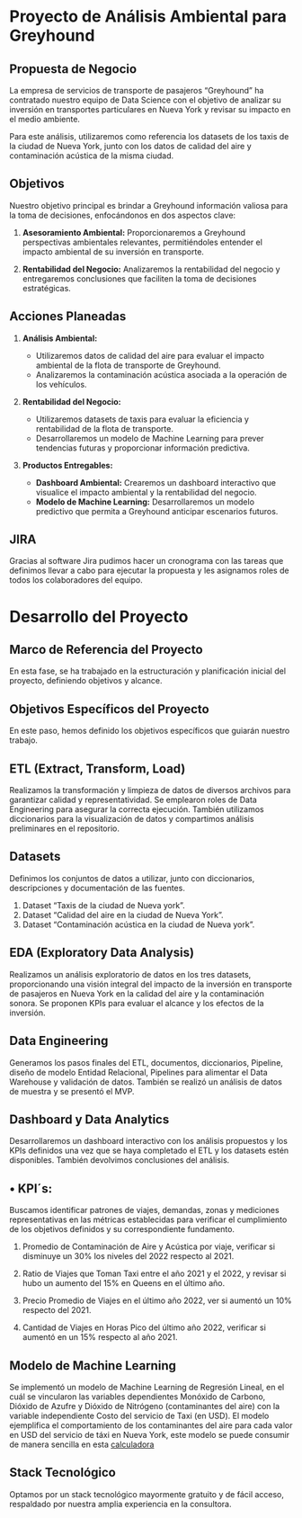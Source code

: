 # Proyecto de Análisis Ambiental para Greyhound

## Propuesta de Negocio

La empresa de servicios de transporte de pasajeros “Greyhound” ha contratado nuestro equipo de Data Science con el objetivo de analizar su inversión en transportes particulares en Nueva York y revisar su impacto en el medio ambiente.

Para este análisis, utilizaremos como referencia los datasets de los taxis de la ciudad de Nueva York, junto con los datos de calidad del aire y contaminación acústica de la misma ciudad.

## Objetivos

Nuestro objetivo principal es brindar a Greyhound información valiosa para la toma de decisiones, enfocándonos en dos aspectos clave:

1. **Asesoramiento Ambiental:** Proporcionaremos a Greyhound perspectivas ambientales relevantes, permitiéndoles entender el impacto ambiental de su inversión en transporte.

2. **Rentabilidad del Negocio:** Analizaremos la rentabilidad del negocio y entregaremos conclusiones que faciliten la toma de decisiones estratégicas.

## Acciones Planeadas

1. **Análisis Ambiental:**
   - Utilizaremos datos de calidad del aire para evaluar el impacto ambiental de la flota de transporte de Greyhound.
   - Analizaremos la contaminación acústica asociada a la operación de los vehículos.

2. **Rentabilidad del Negocio:**
   - Utilizaremos datasets de taxis para evaluar la eficiencia y rentabilidad de la flota de transporte.
   - Desarrollaremos un modelo de Machine Learning para prever tendencias futuras y proporcionar información predictiva.

3. **Productos Entregables:**
   - **Dashboard Ambiental:** Crearemos un dashboard interactivo que visualice el impacto ambiental y la rentabilidad del negocio.
   - **Modelo de Machine Learning:** Desarrollaremos un modelo predictivo que permita a Greyhound anticipar escenarios futuros.

## JIRA
Gracias al software Jira pudimos hacer un cronograma con las tareas que definimos llevar a cabo para ejecutar la propuesta y les asignamos roles de todos los colaboradores del equipo.


# Desarrollo del Proyecto

## Marco de Referencia del Proyecto
En esta fase, se ha trabajado en la estructuración y planificación inicial del proyecto, definiendo objetivos y alcance.

## Objetivos Específicos del Proyecto
En este paso, hemos definido los objetivos específicos que guiarán nuestro trabajo.

## ETL (Extract, Transform, Load)
Realizamos la transformación y limpieza de datos de diversos archivos para garantizar calidad y representatividad. Se emplearon roles de Data Engineering para asegurar la correcta ejecución. También utilizamos diccionarios para la visualización de datos y compartimos análisis preliminares en el repositorio.

## Datasets
Definimos los conjuntos de datos a utilizar, junto con diccionarios, descripciones y documentación de las fuentes.
1) Dataset “Taxis de la ciudad de Nueva york”.
2) Dataset “Calidad del aire en la ciudad de Nueva York”.
3) Dataset “Contaminación acústica en la ciudad de Nueva york”.

## EDA (Exploratory Data Analysis)
Realizamos un análisis exploratorio de datos en los tres datasets, proporcionando una visión integral del impacto de la inversión en transporte de pasajeros en Nueva York en la calidad del aire y la contaminación sonora. Se proponen KPIs para evaluar el alcance y los efectos de la inversión.

## Data Engineering
Generamos los pasos finales del ETL, documentos, diccionarios, Pipeline, diseño de modelo Entidad Relacional, Pipelines para alimentar el Data Warehouse y validación de datos. También se realizó un análisis de datos de muestra y se presentó el MVP.

## Dashboard y Data Analytics
Desarrollaremos un dashboard interactivo con los análisis propuestos y los KPIs definidos una vez que se haya completado el ETL y los datasets estén disponibles. También devolvimos conclusiones del análisis.

## •	KPI´s:  
Buscamos identificar patrones de viajes, demandas, zonas y mediciones representativas en las métricas establecidas para verificar el cumplimiento de los objetivos definidos y su correspondiente fundamento.

1. Promedio de Contaminación de Aire y Acústica por viaje, verificar si disminuye un 30% los niveles del 2022 respecto al 2021.

2. Ratio de Viajes que Toman Taxi entre el año 2021 y el 2022, y revisar si hubo un aumento del 15% en Queens en el último año.

3. Precio Promedio de Viajes en el último año 2022, ver si aumentó un 10% respecto del 2021.

4. Cantidad de Viajes en Horas Pico del último año 2022, verificar si aumentó en un 15% respecto al año 2021.

## Modelo de Machine Learning
Se implementó un modelo de Machine Learning de Regresión Lineal, en el cuál se vincularon las variables dependientes Monóxido de Carbono, Dióxido de Azufre y Dióxido de Nitrógeno (contaminantes del aire) con la variable independiente Costo del servicio de Taxi (en USD).
El modelo ejemplifica el comportamiento de los contaminantes del aire para cada valor en USD del servicio de táxi en Nueva York, este modelo se puede consumir de manera sencilla en esta [calculadora](https://proyectogrupalhenry-mmljsfcrkxpkshzh7rwvsx.streamlit.app/)

## Stack Tecnológico
Optamos por un stack tecnológico mayormente gratuito y de fácil acceso, respaldado por nuestra amplia experiencia en la consultora.


